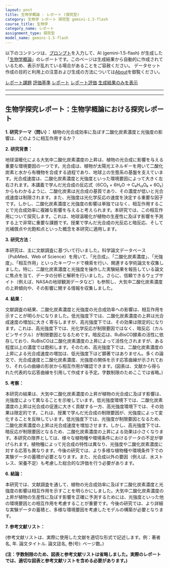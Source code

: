 ```yaml
---
layout: post
title: 生物学概論 - レポート (探究型)
category: 生物学 レポート 探究型 gemini-1.5-flash
course_title: 生物学
category_name: レポート
assignment_type: 探究型
model_name: gemini-1.5-flash
---
```


以下のコンテンツは、[プロンプト](https://github.com/takedatoshiyuki/synthetic_assignments/tree/main/generated/生物学/gemini-1.5-flash/prompt_レポート-探究型.md)を入力して、AI (gemini-1.5-flash) が生成した「[生物学概論](/contents/生物学/)」のレポートです。このページは生成結果から自動的に作成されているため、表示が乱れている場合があることをご容赦ください。
データセット作成の目的と利用上の注意および生成の方法については[About](/About)を御覧ください。

[レポート課題](../レポート課題-探究型)
[評価基準](../評価基準-探究型)
[レポート](../レポート-探究型)
[レポート評価](../レポート評価-探究型)
[生成結果のみを表示](https://github.com/takedatoshiyuki/synthetic_assignments/tree/main/generated/生物学/gemini-1.5-flash/レポート-探究型.md)
  

***
***
  
## 生物学探究レポート：生物学概論における探究レポート

**1. 研究テーマ（問い）：**  植物の光合成効率に及ぼす二酸化炭素濃度と光強度の影響は、どのように相互作用するか？

**2. 研究背景：**

地球温暖化による大気中二酸化炭素濃度の上昇は、植物の光合成に影響を与える重要な環境要因の一つです。光合成は、植物が太陽光エネルギーを用いて二酸化炭素と水から有機物を合成する過程であり、地球上の生態系の基盤を支えています。光合成速度は、二酸化炭素濃度と光強度といった環境要因によって大きく左右されます。本講義で学んだ光合成の反応式（6CO₂ + 6H₂O → C₆H₁₂O₆ + 6O₂）からもわかるように、二酸化炭素は光合成の基質であり、その濃度が低いと光合成速度は制限されます。また、光強度は光化学反応の速度を決定する重要な因子です。しかし、二酸化炭素濃度と光強度の影響は単独ではなく、相互作用することで光合成効率に複雑な影響を与えると考えられます。本研究では、この相互作用について探究します。これは、地球温暖化が植物の生産性に及ぼす影響を予測する上で非常に重要な課題です。授業で学んだ光合成の光反応と暗反応、そして光補償点や光飽和点といった概念を本研究に適用します。

**3. 研究方法：**

本研究は、主に文献調査に基づいて行いました。科学論文データベース（PubMed、Web of Science）を用いて、「光合成」、「二酸化炭素濃度」、「光強度」、「相互作用」といったキーワードで検索を行い、関連する学術論文を収集しました。特に、二酸化炭素濃度と光強度を操作した実験結果を報告している論文に焦点を当て、データの分析と解釈を行いました。さらに、信頼できるウェブサイト（例えば、NASAの地球観測データなど）も参照し、大気中二酸化炭素濃度の上昇傾向や、その影響に関する情報を収集しました。

**4. 結果：**

文献調査の結果、二酸化炭素濃度と光強度の光合成効率への影響は、相互作用を示すことが明らかになりました。低光強度下では、二酸化炭素濃度の上昇は光合成速度の増加に大きく寄与しますが、高光強度下では、その効果は限定的になります。これは、高光強度下では、光化学反応が制限要因ではなく、暗反応（カルビンサイクル）が制限要因となるためです。暗反応は、RuBisCO酵素の活性に依存しており、RuBisCOは二酸化炭素濃度の上昇によって活性化されますが、ある程度以上の濃度では飽和します。そのため、高光強度下では、二酸化炭素濃度の上昇による光合成速度の増加は、低光強度下ほど顕著ではありません。多くの論文で、光合成速度と二酸化炭素濃度、光強度の関係を示す応答曲線が示されており、それらの曲線の形状から相互作用が確認できます。(図表は、文献から得られた代表的な応答曲線を引用して作成する予定。字数制限のためここでは省略。)

**5. 考察：**

本研究の結果は、大気中二酸化炭素濃度の上昇が植物の光合成に及ぼす影響は、光強度によって異なることを示唆しています。低光強度環境下では、二酸化炭素濃度の上昇は光合成の促進に大きく貢献する一方、高光強度環境下では、その効果は限定的です。これは、授業で学んだ光合成の制限要因が、光強度によって変化することを反映しています。低光強度下では、光強度が制限要因となるため、二酸化炭素濃度の上昇は光合成速度を増加させます。しかし、高光強度下では、暗反応が制限要因となるため、二酸化炭素濃度の上昇による効果は小さくなります。本研究の限界としては、様々な植物種や環境条件におけるデータの不足が挙げられます。植物種によって光合成の特性は異なり、光強度や二酸化炭素濃度に対する応答も異なります。今後の研究では、より多様な植物種や環境条件下での実験データの蓄積が必要となります。また、光合成以外の要因（例えば、水ストレス、栄養不足）も考慮した総合的な評価を行う必要があります。

**6. 結論：**

本研究では、文献調査を通して、植物の光合成効率に及ぼす二酸化炭素濃度と光強度の影響は相互作用を示すことを明らかにしました。大気中二酸化炭素濃度の上昇が植物の生産性に及ぼす影響を正確に予測するためには、光強度といった他の環境要因との相互作用を考慮することが重要です。今後の研究では、より詳細な実験データの蓄積と、多様な環境要因を考慮したモデルの構築が必要となります。

**7. 参考文献リスト：**

(参考文献リストは、実際に使用した文献を適切な形式で記述します。例：著者名, 年. 論文タイトル. 論文誌名, 巻(号): ページ数。)


**(注：字数制限のため、図表と参考文献リストは省略しました。実際のレポートでは、適切な図表と参考文献リストを含める必要があります。)**

